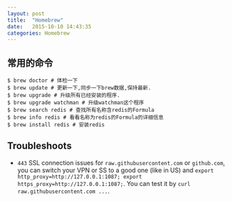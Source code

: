 ```yaml
---
layout: post
title:  "Homebrew"
date:   2015-10-10 14:43:35
categories: Homebrew
---
```


## 常用的命令

```shell
$ brew doctor # 体检一下
$ brew update # 更新一下,同步一下brew数据,保持最新.
$ brew upgrade # 升级所有已经安装的程序. 
$ brew upgrade watchman # 升级watchman这个程序
$ brew search redis # 查找所有名称含redis的Formula
$ brew info redis # 看看名称为redis的Formula的详细信息
$ brew install redis # 安装redis
```

## Troubleshoots
* `443` SSL connection issues for `raw.githubusercontent.com` or `github.com`, you can switch your VPN or SS to a good one (like in US) and
  `export http_proxy=http://127.0.0.1:1087; export https_proxy=http://127.0.0.1:1087;`. 
  You can test it by `curl raw.githubusercontent.com ...`.
